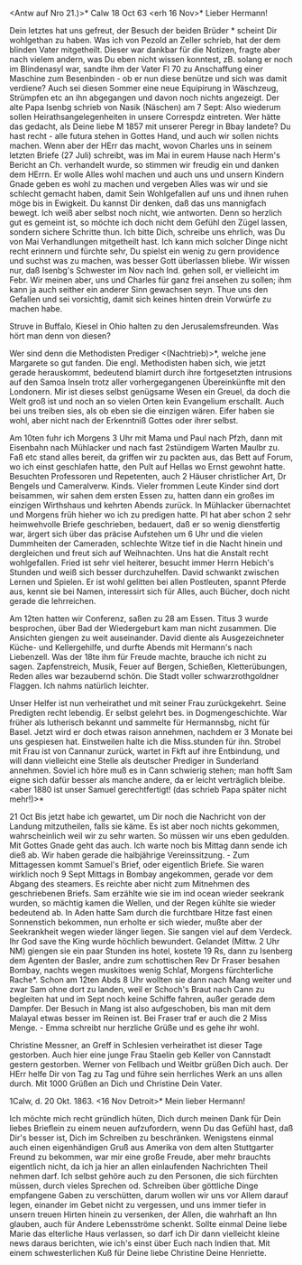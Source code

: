 <Antw auf Nro 21.)>* Calw 18 Oct 63
 <erh 16 Nov>*
Lieber Hermann!

Dein letztes hat uns gefreut, der Besuch der beiden Brüder <Warth und Reutlinger>* scheint Dir wohlgethan zu haben. Was ich von Pezold an Zeller schrieb, hat der dem blinden Vater mitgetheilt. Dieser war dankbar für die Notizen, fragte aber nach vielem andern, was Du eben nicht wissen konntest, zB. solang er noch im Blindenasyl war, sandte ihm der Vater Fl 70 zu Anschaffung einer Maschine zum Besenbinden - ob er nun diese benütze und sich was damit verdiene? Auch sei diesen Sommer eine neue Equipirung in Wäschzeug, Strümpfen etc an ihn abgegangen und davon noch nichts angezeigt. 
Der alte Papa Isenbg schrieb von Nasik (Näschen) am 7 Sept: Also wiederum sollen Heirathsangelegenheiten in unsere Correspdz eintreten. Wer hätte das gedacht, als Deine liebe M 1857 mit unserer Peregr in Bbay landete? Du hast recht - alle futura stehen in Gottes Hand, und auch wir sollen nichts machen. Wenn aber der HErr das macht, wovon Charles uns in seinem letzten Briefe (27 Juli) schreibt, was im Mai in eurem Hause nach Herm's Bericht an Ch. verhandelt wurde, so stimmen wir freudig ein und danken dem HErrn. Er wolle Alles wohl machen und auch uns und unsern Kindern Gnade geben es wohl zu machen und vergeben Alles was wir und sie schlecht gemacht haben, damit Sein Wohlgefallen auf uns und ihnen ruhen möge bis in Ewigkeit. 
Du kannst Dir denken, daß das uns mannigfach bewegt. Ich weiß aber selbst noch nicht, wie antworten. Denn so herzlich gut es gemeint ist, so möchte ich doch nicht dem Gefühl den Zügel lassen, sondern sichere Schritte thun. Ich bitte Dich, schreibe uns ehrlich, was Du von Mai Verhandlungen mitgetheilt hast. Ich kann mich solcher Dinge nicht recht erinnern und fürchte sehr, Du spielst ein wenig zu gern providence und suchst was zu machen, was besser Gott überlassen bliebe. Wir wissen nur, daß Isenbg's Schwester im Nov nach Ind. gehen soll, er vielleicht im Febr. Wir meinen aber, uns und Charles für ganz frei ansehen zu sollen; ihm kann ja auch seither ein anderer Sinn gewachsen seyn. Thue uns den Gefallen und sei vorsichtig, damit sich keines hinten drein Vorwürfe zu machen habe.

Struve in Buffalo, Kiesel in Ohio halten zu den Jerusalemsfreunden. Was hört man denn von diesen?

Wer sind denn die Methodisten Prediger <(Nachtrieb)>*, welche jene Margarete so gut fanden. Die engl. Methodisten haben sich, wie jetzt gerade herauskommt, bedeutend blamirt durch ihre fortgesetzten intrusions auf den Samoa Inseln trotz aller vorhergegangenen Übereinkünfte mit den Londonern. Mir ist dieses selbst genügsame Wesen ein Greuel, da doch die Welt groß ist und noch an so vielen Orten kein Evangelium erschallt. Auch bei uns treiben sies, als ob eben sie die einzigen wären. Eifer haben sie wohl, aber nicht nach der Erkenntniß Gottes oder ihrer selbst.

Am 10ten fuhr ich Morgens 3 Uhr mit Mama und Paul nach Pfzh, dann mit Eisenbahn nach Mühlacker und nach fast 2stündigem Warten Maulbr zu. Faß etc stand alles bereit, da griffen wir zu packten aus, das Bett auf Forum, wo ich einst geschlafen hatte, den Pult auf Hellas wo Ernst gewohnt hatte. Besuchten Professoren und Repetenten, auch 2 Häuser christlicher Art, Dr Bengels und Cameralverw. Kinds. Vieler frommen Leute Kinder sind dort beisammen, wir sahen dem ersten Essen zu, hatten dann ein großes im einzigen Wirthshaus und kehrten Abends zurück. In Mühlacker übernachtet und Morgens früh hieher wo ich zu predigen hatte. Pl hat aber schon 2 sehr heimwehvolle Briefe geschrieben, bedauert, daß er so wenig dienstfertig war, ärgert sich über das präcise Aufstehen um 6 Uhr und die vielen Dummheiten der Cameraden, schlechte Witze tief in die Nacht hinein und dergleichen und freut sich auf Weihnachten. Uns hat die Anstalt recht wohlgefallen. 
Fried ist sehr viel heiterer, besucht immer Herrn Hebich's Stunden und weiß sich besser durchzuhelfen. David schwankt zwischen Lernen und Spielen. Er ist wohl gelitten bei allen Postleuten, spannt Pferde aus, kennt sie bei Namen, interessirt sich für Alles, auch Bücher, doch nicht gerade die lehrreichen.

Am 12ten hatten wir Conferenz, saßen zu 28 am Essen. Titus 3 wurde besprochen, über Bad der Wiedergeburt kam man nicht zusammen. Die Ansichten giengen zu weit auseinander. David diente als Ausgezeichneter Küche- und Kellergehilfe, und durfte Abends mit Hermann's nach Liebenzell. 
Was der 18te ihm für Freude machte, brauche ich nicht zu sagen. Zapfenstreich, Musik, Feuer auf Bergen, Schießen, Kletterübungen, Reden alles war bezaubernd schön. Die Stadt voller schwarzrothgoldner Flaggen. Ich nahms natürlich leichter.

Unser Helfer ist nun verheirathet und mit seiner Frau zurückgekehrt. Seine Predigten recht lebendig. Er selbst gelehrt bes. in Dogmengeschichte. War früher als lutherisch bekannt und sammelte für Hermannsbg, nicht für Basel. Jetzt wird er doch etwas raison annehmen, nachdem er 3 Monate bei uns gespiesen hat. Einstweilen halte ich die Miss.stunden für ihn. 
Strobel mit Frau ist von Cannanur zurück, wartet in Fkft auf ihre Entbindung, und will dann vielleicht eine Stelle als deutscher Prediger in Sunderland annehmen. Soviel ich höre muß es in Cann schwierig stehen; man hofft Sam eigne sich dafür besser als manche andere, da er leicht verträglich bleibe. <aber 1880 ist unser Samuel gerechtfertigt! (das schrieb Papa später nicht mehr!)>*

21 Oct Bis jetzt habe ich gewartet, um Dir noch die Nachricht von der Landung mitzutheilen, falls sie käme. Es ist aber noch nichts gekommen, wahrscheinlich weil wir zu sehr warten. So müssen wir uns eben gedulden. Mit Gottes Gnade geht das auch. Ich warte noch bis Mittag dann sende ich dieß ab. Wir haben gerade die halbjährige Vereinssitzung. - Zum Mittagessen kommt Samuel's Brief, oder eigentlich Briefe. Sie waren wirklich noch 9 Sept Mittags in Bombay angekommen, gerade vor dem Abgang des steamers. Es reichte aber nicht zum Mitnehmen des geschriebenen Briefs. Sam erzählte wie sie im ind ocean wieder seekrank wurden, so mächtig kamen die Wellen, und der Regen kühlte sie wieder bedeutend ab. In Aden hatte Sam durch die furchtbare Hitze fast einen Sonnenstich bekommen, nun erholte er sich wieder, mußte aber der Seekrankheit wegen wieder länger liegen. Sie sangen viel auf dem Verdeck. Ihr God save the King wurde höchlich bewundert. Gelandet (Mittw. 2 Uhr NM) giengen sie ein paar Stunden ins hotel, kostete 19 Rs, dann zu Isenberg dem Agenten der Basler, andre zum schottischen Rev Dr Fraser besahen Bombay, nachts wegen muskitoes wenig Schlaf, Morgens fürchterliche Rache*. Schon am 12ten Abds 8 Uhr wollten sie dann nach Mang weiter und zwar Sam ohne dort zu landen, weil er Schoch's Braut nach Cann zu begleiten hat und im Sept noch keine Schiffe fahren, außer gerade dem Dampfer. Der Besuch in Mang ist also aufgeschoben, bis man mit dem Malayal etwas besser im Reinen ist. Bei Fraser traf er auch die 2 Miss Menge. - Emma schreibt nur herzliche Grüße und es gehe ihr wohl.

Christine Messner, an Greff in Schlesien verheirathet ist dieser Tage gestorben. Auch hier eine junge Frau Staelin geb Keller von Cannstadt gestern gestorben. Werner von Fellbach und Weitbr grüßen Dich auch. Der HErr helfe Dir von Tag zu Tag und führe sein herrliches Werk an uns allen durch. 
 Mit 1000 Grüßen an Dich und Christine
 Dein Vater.



 1Calw, d. 20 Okt. 1863.
 <16 Nov Detroit>*
Mein lieber Hermann!

Ich möchte mich recht gründlich hüten, Dich durch meinen Dank für Dein liebes Brieflein zu einem neuen aufzufordern, wenn Du das Gefühl hast, daß Dir's besser ist, Dich im Schreiben zu beschränken. Wenigstens einmal auch einen eigenhändigen Gruß aus Amerika von dem alten Stuttgarter Freund zu bekommen, war mir eine große Freude, aber mehr brauchts eigentlich nicht, da ich ja hier an allen einlaufenden Nachrichten Theil nehmen darf. Ich selbst gehöre auch zu den Personen, die sich fürchten müssen, durch vieles Sprechen od. Schreiben über göttliche Dinge empfangene Gaben zu verschütten, darum wollen wir uns vor Allem darauf legen, einander im Gebet nicht zu vergessen, und uns immer tiefer in unsern treuen Hirten hinein zu versenken, der Allen, die wahrhaft an Ihn glauben, auch für Andere Lebensströme schenkt. Sollte einmal Deine liebe Marie das elterliche Haus verlassen, so darf ich Dir dann vielleicht kleine news daraus berichten, wie ich's einst über Euch nach Indien that. Mit einem schwesterlichen Kuß für Deine liebe Christine
 Deine
 Henriette.
